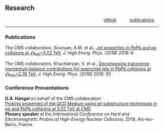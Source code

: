 ## Research
&nbsp; &nbsp; &nbsp; &nbsp; &nbsp; &nbsp; &nbsp; &nbsp; &nbsp; &nbsp; &nbsp; &nbsp; &nbsp; &nbsp; &nbsp; &nbsp;  &nbsp; &nbsp; &nbsp; &nbsp; &nbsp; &nbsp; &nbsp; &nbsp; &nbsp; &nbsp; &nbsp; &nbsp; &nbsp; &nbsp; &nbsp; &nbsp; &nbsp; &nbsp;  &nbsp; &nbsp; &nbsp; &nbsp; &nbsp; &nbsp; &nbsp; [github](https://github.com/dhanushhangal) &nbsp; &nbsp; &nbsp; &nbsp; &nbsp; [publications](./publications.html)

* * *

### Publications

The CMS collaboration, Sirunyan, A.M. et al., [Jet properties in PbPb and pp collisions at √s<sub>NN</sub>=5.02 TeV](https://link.springer.com/article/10.1007%2FJHEP05%282018%29006), *J. High Energ. Phys. (2018) 2018: 6*

The CMS collaboration, Khachatryan, V. et al., [Decomposing transverse momentum balance contributions for quenched jets in PbPb collisions at √s<sub>NN</sub>=2.76 TeV](https://link.springer.com/article/10.1007%2FJHEP11%282016%29055), *J. High Energ. Phys. (2016) 2016: 55*

### Conference Presentations

**D.A. Hangal** on behalf of the CMS collaboration  
[Probing properties of the QCD Medium using jet substructure techniques in pp and PbPb collisions at 5.02 TeV at CMS](https://pos.sissa.it/345/007/)  
**Plenary speaker** at the *International Conference on Hard and Electromagnetic Probes of High-Energy Nuclear Collisions, 2018*, Aix-les-Bains, France
